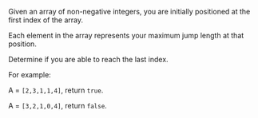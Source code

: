 Given an array of non-negative integers, you are initially positioned at the first index of the array.

Each element in the array represents your maximum jump length at that position.

Determine if you are able to reach the last index.

For example:

A = `[2,3,1,1,4]`, return `true`.

A = `[3,2,1,0,4]`, return `false`.